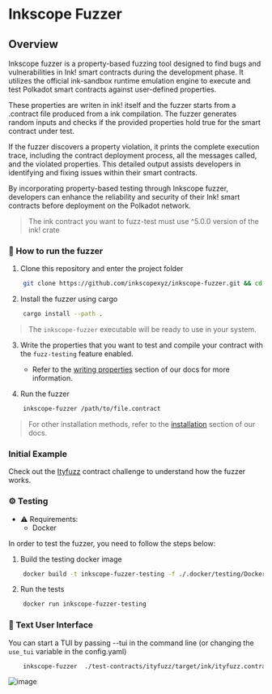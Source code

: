 # Inkscope Fuzzer

## Overview

Inkscope fuzzer is a property-based fuzzing tool designed to find bugs and vulnerabilities in Ink! smart contracts during the development phase. It utilizes the official ink-sandbox runtime emulation engine to execute and test Polkadot smart contracts against user-defined properties.

These properties are writen in ink! itself and the fuzzer starts from a .contract file produced from a ink compilation. The fuzzer generates random inputs and checks if the provided properties hold true for the smart contract under test.

If the fuzzer discovers a property violation, it prints the complete execution trace, including the contract deployment process, all the messages called, and the violated properties. This detailed output assists developers in identifying and fixing issues within their smart contracts.

By incorporating property-based testing through Inkscope fuzzer, developers can enhance the reliability and security of their Ink! smart contracts before deployment on the Polkadot network.

>  The ink contract you want to fuzz-test must use ^5.0.0 version of the ink! crate

### 🚀 How to run the fuzzer

1. Clone this repository and enter the project folder
```bash
    git clone https://github.com/inkscopexyz/inkscope-fuzzer.git && cd inkscope-fuzzer
```

2. Install the fuzzer using cargo
```bash
    cargo install --path .
```

> The `inkscope-fuzzer` executable will be ready to use in your system.

3. Write the properties that you want to test and compile your contract with the `fuzz-testing` feature enabled.
    - Refer to the [writing properties](book/src/writing-properties.md) section of our docs for more information.

4. Run the fuzzer
```bash
    inkscope-fuzzer /path/to/file.contract
```

> For other installation methods, refer to the [installation](book/src/installation.md) section of our docs.

### Initial Example

Check out the [Ityfuzz](book/src/ityfuzz.md) contract challenge to understand how the fuzzer works.

### ⚙️ Testing

- ⚠️ Requirements:
  - Docker

In order to test the fuzzer, you need to follow the steps below:

1. Build the testing docker image
```bash
    docker build -t inkscope-fuzzer-testing -f ./.docker/testing/Dockerfile .
```
2. Run the tests
```bash
    docker run inkscope-fuzzer-testing
```

### 🎨 Text User Interface

You can start a TUI by passing --tui in the command line (or changing the `use_tui` variable in the config.yaml) 
```bash
    inkscope-fuzzer  ./test-contracts/ityfuzz/target/ink/ityfuzz.contract --tui
```
![image](https://github.com/inkscopexyz/inkscope-fuzzer/assets/1017522/96a51639-3150-4dcb-a308-a5fe5d320870)
